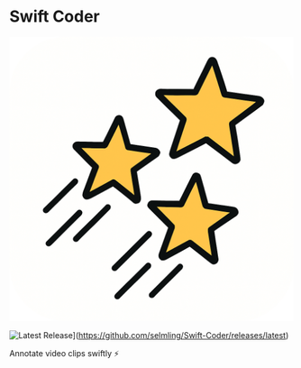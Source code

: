 # Swift Coder


![alt text][logo]

[logo]: https://github.com/selmling/Swift-Coder/blob/main/Swift%20Coder/Assets.xcassets/AppIcon.appiconset/icon_512x512%402x.png "Logo Title Text 2"

![Latest Release](https://img.shields.io/github/v/release/selmling/Swift-Coder)](https://github.com/selmling/Swift-Coder/releases/latest)

Annotate video clips swiftly ⚡️
